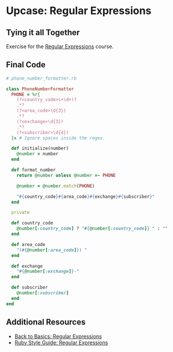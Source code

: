 # Upcase: Regular Expressions

## Tying it all Together

Exercise for the [Regular Expressions](https://thoughtbot.com/upcase/regular-expressions) course.

## Final Code

```ruby
# phone_number_formatter.rb

class PhoneNumberFormatter
  PHONE = %r{
    (?<country_code>\+\d+)?
    .*?
    (?<area_code>\d{3})
    .*?
    (?<exchange>\d{3})
    .*?
    (?<subscriber>\d{4})
  }x # Ignore spaces inside the regex.

  def initialize(number)
    @number = number
  end

  def format_number
    return @number unless @number =~ PHONE

    @number = @number.match(PHONE)

    "#{country_code}#{area_code}#{exchange}#{subscriber}"
  end

  private

  def country_code
    @number[:country_code] ? "#{@number[:country_code]} " : ""
  end

  def area_code
    "(#{@number[:area_code]}) "
  end

  def exchange
    "#{@number[:exchange]}-"
  end

  def subscriber
    @number[:subscriber]
  end
end
```

## Additional Resources

- [Back to Basics: Regular Expressions](https://robots.thoughtbot.com/back-to-basics-regular-expressions)
- [Ruby Style Guide: Regular Expressions](https://github.com/bbatsov/ruby-style-guide#regular-expressions)
